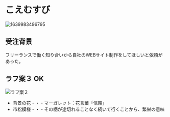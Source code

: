 # こえむすび

![1639983496795](https://user-images.githubusercontent.com/86665594/146725204-03e235b7-271e-42aa-a494-dc89a1be77b7.jpg)

## 受注背景
フリーランスで働く知り合いから自社のWEBサイト制作をしてほしいと依頼があった。

## ラフ案３ OK

![ラフ案２](https://user-images.githubusercontent.com/86665594/147806447-f1dd61ff-71f3-4a1b-9e56-24e4a2083732.png)

* 背景の花・・・マーガレット：花言葉「信頼」
* 市松模様・・・その柄が途切れることなく続いて行くことから、繁栄の意味
